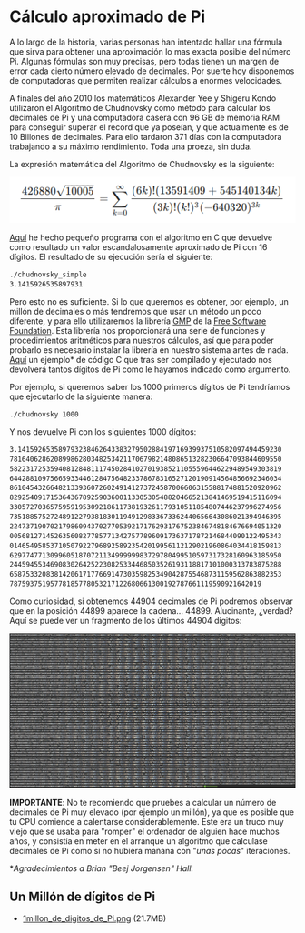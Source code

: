 # Cálculo aproximado de Pi

A lo largo de la historia, varias personas han intentado hallar una fórmula que sirva para obtener una aproximación lo mas exacta posible del número Pi. Algunas fórmulas son muy precisas, pero todas tienen un margen de error cada cierto número elevado de decimales. Por suerte hoy disponemos de computadoras que permiten realizar cálculos a enormes velocidades.

A finales del año 2010 los matemáticos Alexander Yee y Shigeru Kondo utilizaron el Algoritmo de Chudnovsky como método para calcular los decimales de Pi y una computadora casera con 96 GB de memoria RAM para conseguir superar el record que ya poseían, y que actualmente es de 10 Billones de decimales. Para ello tardaron 371 días con la computadora trabajando a su máximo rendimiento. Toda una proeza, sin duda.

La expresión matemática del Algoritmo de Chudnovsky es la siguiente:

![alt text](img/Algoritmo_de_Chudnovsky.png)

[Aquí](chudnovsky_simple.c) he hecho pequeño programa con el algoritmo en C que devuelve como resultado un valor escandalosamente aproximado de Pi con 16 dígitos. El resultado de su ejecución sería el siguiente:
  ```bash
  ./chudnovsky_simple
  3.1415926535897931
  ```
Pero esto no es suficiente. Si lo que queremos es obtener, por ejemplo, un millón de decimales o más tendremos que usar un método un poco diferente, y para ello utilizaremos la librería [GMP](https://gmplib.org/) de la [Free Software Foundation](https://www.fsf.org/). Esta librería nos proporcionará una serie de funciones y procedimientos aritméticos para nuestros cálculos, así que para poder probarlo es necesario instalar la librería en nuestro sistema antes de nada. [Aquí](chudnovsky.c) un ejemplo* de código C que tras ser compilado y ejecutado nos devolverá tantos dígitos de Pi como le hayamos indicado como argumento.

Por ejemplo, si queremos saber los 1000 primeros dígitos de Pi tendríamos que ejecutarlo de la siguiente manera:
  ```bash
  ./chudnovsky 1000
  ```

Y nos devuelve Pi con los siguientes 1000 dígitos:
  ```bash
  3.14159265358979323846264338327950288419716939937510582097494459230
  7816406286208998628034825342117067982148086513282306647093844609550
  5822317253594081284811174502841027019385211055596446229489549303819
  6442881097566593344612847564823378678316527120190914564856692346034
  8610454326648213393607260249141273724587006606315588174881520920962
  8292540917153643678925903600113305305488204665213841469519415116094
  3305727036575959195309218611738193261179310511854807446237996274956
  7351885752724891227938183011949129833673362440656643086021394946395
  2247371907021798609437027705392171762931767523846748184676694051320
  0056812714526356082778577134275778960917363717872146844090122495343
  0146549585371050792279689258923542019956112129021960864034418159813
  6297747713099605187072113499999983729780499510597317328160963185950
  2445945534690830264252230825334468503526193118817101000313783875288
  6587533208381420617177669147303598253490428755468731159562863882353
  78759375195778185778053217122680661300192787661119590921642019
  ```

Como curiosidad, si obtenemos 44904 decimales de Pi podremos observar que en la posición 44899 aparece la cadena... 44899. Alucinante, ¿verdad? Aquí se puede ver un fragmento de los últimos 44904 dígitos:

![alt text](img/44899_enDecimalesDePi.png)

**IMPORTANTE**: No te recomiendo que pruebes a calcular un número de decimales de Pi muy elevado (por ejemplo un millón), ya que es posible que tu CPU comience a calentarse considerablemente. Este era un truco muy viejo que se usaba para "romper" el ordenador de alguien hace muchos años, y consistía en meter en el arranque un algoritmo que calculase decimales de Pi como si no hubiera mañana con "*unas pocas*" iteraciones.

**Agradecimientos a Brian "Beej Jorgensen" Hall.*

## Un Millón de dígitos de Pi
* [1millon_de_digitos_de_Pi.png](img/1millon_de_digitos_de_Pi.png) (21.7MB)
